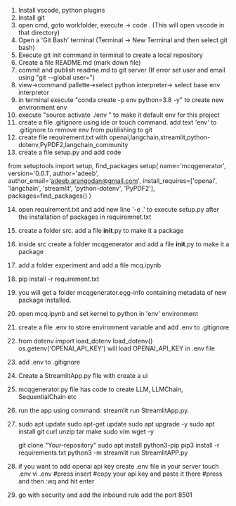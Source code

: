1. Install vscode, python plugins
2. Install git
3. open cmd, goto workfolder, execute -> code .    (This will open vscode in that directory)
4. Open a 'Git Bash' terminal (Terminal -> New Terminal and then select git bash)
5. Execute git init command in terminal to create a local repository
6. Create a file README.md  (mark down file)
7. commit and publish readme.md to git server (If error set user and email using "git --global user=")
8. view->command pallette->select python interpreter-> select base env interpretor
9. in terminal execute "conda create -p env python=3.8 -y" to create new environment env
10. execute "source activate ./env " to make it default env for this project
11. create a file .gitignore using ide or touch command. add text 'env' to .gitignore to remove env from publishing to git
12. create file requirement.txt with openai,langchain,streamlit,python-dotenv,PyPDF2,langchain_community
13. create a file setup.py and add code
	
from setuptools import setup, find_packages
setup(
    name='mcqgenerator',
    version='0.0.1',
    author='adeeb',
    author_email='adeeb.arangodan@gmail.com',
    install_requires=['openai', 'langchain', 'streamlit', 'python-dotenv', 'PyPDF2'],
    packages=find_packages()
)

14. open requirement.txt and add new line '-e .' to execute setup.py after the installation of packages in requiremnet.txt
15. create a folder src. add a file __init__.py to make it a package
16. inside src create a folder mcqgenerator and add a file __init__.py to make it a package
17. add a folder experiment and add a file mcq.ipynb
18. pip install -r requirement.txt
19. you will get a folder mcqgenerator.egg-info containing metadata of new package installed.
20. open mcq.ipynb and set kernel to python in 'env' environment
21. create a file .env to store environment variable and add .env to .gitignore
22. from dotenv import load_dotenv
    load_dotenv()
    os.getenv('OPENAI_API_KEY') will load OPENAI_API_KEY in .env file
23. add .env to .gitignore
24. Create a StreamlitApp.py file with create a ui
25. mcqgenerator.py file has code to create LLM, LLMChain, SequentialChain etc
26. run the app using command: streamlit run StreamlitApp.py.

27. sudo apt update
    sudo apt-get update
    sudo apt upgrade -y
    sudo apt install git curl unzip tar make sudo vim wget -y

    git clone "Your-repository"
    sudo apt install python3-pip
    pip3 install -r requirements.txt
    python3 -m streamlit run StreamlitAPP.py

28. if you want to add openai api key
    create .env file in your server touch .env
    vi .env #press insert #copy your api key and paste it there #press and then :wq and hit enter

29. go with security and add the inbound rule add the port 8501